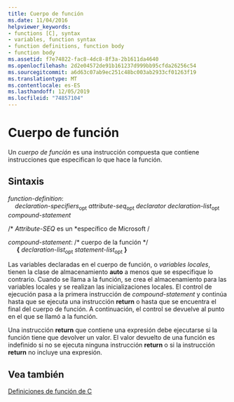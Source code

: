 ```yaml
---
title: Cuerpo de función
ms.date: 11/04/2016
helpviewer_keywords:
- functions [C], syntax
- variables, function syntax
- function definitions, function body
- function body
ms.assetid: f7e74822-fac8-4dc8-8f3a-2b1611da4640
ms.openlocfilehash: 2d2e04572de91b161237d999bb95cfda26256c54
ms.sourcegitcommit: a6d63c07ab9ec251c48bc003ab2933cf01263f19
ms.translationtype: MT
ms.contentlocale: es-ES
ms.lasthandoff: 12/05/2019
ms.locfileid: "74857104"
---
```

# <a name="function-body"></a>Cuerpo de función

Un *cuerpo de función* es una instrucción compuesta que contiene instrucciones que especifican lo que hace la función.

## <a name="syntax"></a>Sintaxis

*function-definition*:<br/>
&nbsp;&nbsp;&nbsp;&nbsp;*declaration-specifiers*<sub>opt</sub> *attribute-seq*<sub>opt</sub> *declarator* *declaration-list*<sub>opt</sub> *compound-statement*

/\* *Attribute-SEQ* es un \*específico de Microsoft /

*compound-statement*: /\* cuerpo de la función \*/<br/>
&nbsp;&nbsp;&nbsp;&nbsp; **{** *declaration-list*<sub>opt</sub> *statement-list*<sub>opt</sub> **}**

Las variables declaradas en el cuerpo de función, o *variables locales*, tienen la clase de almacenamiento **auto** a menos que se especifique lo contrario. Cuando se llama a la función, se crea el almacenamiento para las variables locales y se realizan las inicializaciones locales. El control de ejecución pasa a la primera instrucción de *compound-statement* y continúa hasta que se ejecuta una instrucción **return** o hasta que se encuentra el final del cuerpo de función. A continuación, el control se devuelve al punto en el que se llamó a la función.

Una instrucción **return** que contiene una expresión debe ejecutarse si la función tiene que devolver un valor. El valor devuelto de una función es indefinido si no se ejecuta ninguna instrucción **return** o si la instrucción **return** no incluye una expresión.

## <a name="see-also"></a>Vea también

[Definiciones de función de C](../c-language/c-function-definitions.md)
